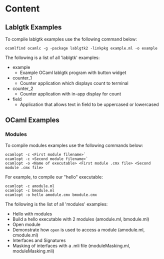 # Content
## Lablgtk Examples
To compile lablgtk examples use the following command below:

`ocamlfind ocamlc -g -package lablgtk2 -linkpkg example.ml -o example`

The following is a list of all 'lablgtk' examples:
* example
  * Example OCaml lablgtk program with button widget
* counter_1
  * Counter application which displays count to terminal
* counter_2
  * Counter application with in-app display for count
* field
  * Application that allows text in field to be uppercased or lowercased
  
## OCaml Examples
### Modules
To compile modules examples use the following commands below:

```
ocamlopt -c <First module filename>`
ocamlopt -c <Second module filename>`
ocamlopt -o <Name of executable> <First module .cmx file> <Second module .cmx file>
```

For example, to compile our "hello" executable:

```
ocamlopt -c amodule.ml
ocamlopt -c bmodule.ml
ocamlopt -o hello amodule.cmx bmodule.cmx
```

The following is the list of all 'modules' examples:
* Hello with modules
 * Build a hello executable with 2 modules (amodule.ml, bmodule.ml)
* Open module
 * Demonstrate how `open` is used to access a module (amodule.ml, cmodule.ml)
* Interfaces and Signatures
 * Masking of interfaces with a .mli file (moduleMasking.ml, moduleMasking.mli)
 
